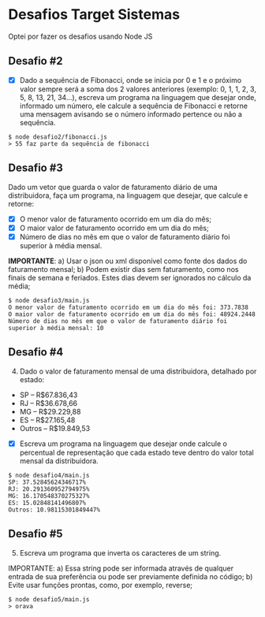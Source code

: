 # Desafios Target Sistemas

Optei por fazer os desafios usando Node JS

## Desafio #2
- [x] Dado a sequência de Fibonacci, onde se inicia por 0 e 1 e o próximo valor sempre será a soma dos 2 valores anteriores (exemplo: 0, 1, 1, 2, 3, 5, 8, 13, 21, 34...), escreva um programa na linguagem que desejar onde, informado um número, ele calcule a sequência de Fibonacci e retorne uma mensagem avisando se o número informado pertence ou não a sequência.

```
$ node desafio2/fibonacci.js 
> 55 faz parte da sequência de fibonacci
```

## Desafio #3
Dado um vetor que guarda o valor de faturamento diário de uma distribuidora, faça um programa, na linguagem que desejar, que calcule e retorne:

- [x] O menor valor de faturamento ocorrido em um dia do mês;
- [x] O maior valor de faturamento ocorrido em um dia do mês;
- [x] Número de dias no mês em que o valor de faturamento diário foi superior à média mensal.

**IMPORTANTE**:
a) Usar o json ou xml disponível como fonte dos dados do faturamento mensal;
b) Podem existir dias sem faturamento, como nos finais de semana e feriados. Estes dias devem ser ignorados no cálculo da média;

```
$ node desafio3/main.js 
O menor valor de faturamento ocorrido em um dia do mês foi: 373.7838
O maior valor de faturamento ocorrido em um dia do mês foi: 48924.2448
Número de dias no mês em que o valor de faturamento diário foi superior à média mensal: 10
```
## Desafio #4
4) Dado o valor de faturamento mensal de uma distribuidora, detalhado por estado:
- SP – R$67.836,43
- RJ – R$36.678,66
- MG – R$29.229,88
- ES – R$27.165,48
- Outros – R$19.849,53

- [x] Escreva um programa na linguagem que desejar onde calcule o percentual de representação que cada estado teve dentro do valor total mensal da distribuidora.

```
$ node desafio4/main.js 
SP: 37.52845624346717%
RJ: 20.291360952794975%
MG: 16.170548370275327%
ES: 15.02848141496807%
Outros: 10.98115301849447%
```
## Desafio #5
5) Escreva um programa que inverta os caracteres de um string.

IMPORTANTE:
	a) Essa string pode ser informada através de qualquer entrada de sua preferência ou pode ser previamente definida no código;
	b) Evite usar funções prontas, como, por exemplo, reverse;

```
$ node desafio5/main.js 
> orava
```